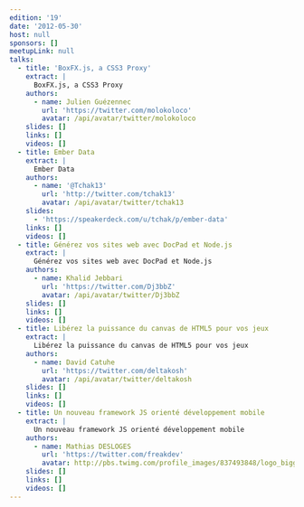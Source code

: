```yaml
---
edition: '19'
date: '2012-05-30'
host: null
sponsors: []
meetupLink: null
talks:
  - title: 'BoxFX.js, a CSS3 Proxy'
    extract: |
      BoxFX.js, a CSS3 Proxy
    authors:
      - name: Julien Guézennec
        url: 'https://twitter.com/molokoloco'
        avatar: /api/avatar/twitter/molokoloco
    slides: []
    links: []
    videos: []
  - title: Ember Data
    extract: |
      Ember Data
    authors:
      - name: '@Tchak13'
        url: 'http://twitter.com/tchak13'
        avatar: /api/avatar/twitter/tchak13
    slides:
      - 'https://speakerdeck.com/u/tchak/p/ember-data'
    links: []
    videos: []
  - title: Générez vos sites web avec DocPad et Node.js
    extract: |
      Générez vos sites web avec DocPad et Node.js
    authors:
      - name: Khalid Jebbari
        url: 'https://twitter.com/Dj3bbZ'
        avatar: /api/avatar/twitter/Dj3bbZ
    slides: []
    links: []
    videos: []
  - title: Libérez la puissance du canvas de HTML5 pour vos jeux
    extract: |
      Libérez la puissance du canvas de HTML5 pour vos jeux
    authors:
      - name: David Catuhe
        url: 'https://twitter.com/deltakosh'
        avatar: /api/avatar/twitter/deltakosh
    slides: []
    links: []
    videos: []
  - title: Un nouveau framework JS orienté développement mobile
    extract: |
      Un nouveau framework JS orienté développement mobile
    authors:
      - name: Mathias DESLOGES
        url: 'https://twitter.com/freakdev'
        avatar: http://pbs.twimg.com/profile_images/837493848/logo_bigger.jpg
    slides: []
    links: []
    videos: []
---
```

